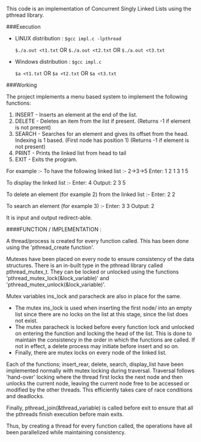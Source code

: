 This code is an implementation of Concurrent Singly Linked Lists using the pthread library.

###Execution

* LINUX distribution :
	`$gcc impl.c -lpthread`
	
	`$./a.out <t1.txt`
		OR
	`$./a.out <t2.txt`
		OR
	`$./a.out <t3.txt`

* Windows distribution :
	`$gcc impl.c`
	
	`$a <t1.txt`
		OR
	`$a <t2.txt`
		OR
	`$a <t3.txt`

###Working

The project implements a menu based system to implement the following functions:
	
1. INSERT - Inserts an element at the end of the list.
2. DELETE - Deletes an item from the list if present. 
	    (Returns -1 if element is not present)
3. SEARCH - Searches for an element and gives its offset from the head. Indexing is 1 based. (First node has position 1) 
	    (Returns -1 if element is not present)
4. PRINT -  Prints the linked list from head to tail
0. EXIT  -  Exits the program.
	

For example :-
To have the following linked list :- 2->3->5
Enter:
1
2
1
3
1
5

To display the linked list :-
Enter:
4
Output:
2 3 5

To delete an element (for example 2) from the linked list :-
Enter:
2
2

To search an element (for example 3) :-
Enter:
3
3
Output:
2
 			   
It is input and output redirect-able.   


####FUNCTION / IMPLEMENTATION :

A thread/process is created for every function called. This has been done using the 'pthread_create function'.

Mutexes have been placed on every node to ensure consistency of the data structures. There is an in-built type in the pthread library called pthread_mutex_t.
They can be locked or unlocked using the functions 'pthread_mutex_lock(&lock_variable)' and 'pthread_mutex_unlock(&lock_variable)'.

Mutex variables ins_lock and paracheck are also in place for the same.
* The mutex ins_lock is used when inserting the first node/ into an empty list since there are no locks on the list at this stage, since the list does not exist.
* The mutex paracheck is locked before every function lock and unlocked on entering the function and locking the head of the list. This is done to maintain the consistency in the order in which the functions are called. If not in effect, a delete process may initiate before insert and so on.
* Finally, there are mutex locks on every node of the linked list.

Each of the functions; insert_rear, delete, search, display_list have been implemented normally with mutex locking during traversal. Traversal follows 'hand-over' locking where the thread first locks the next node and then unlocks the current node, leaving the current node free to be accessed or modified by the other threads. This efficiently takes care of race conditions and deadlocks.

Finally, pthread_join(&thread_variable) is called before exit to ensure that all the pthreads finish execution before main exits.

Thus, by creating a thread for every function called, the operations have all been parallelized while maintaining consistency.
